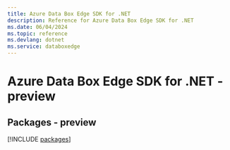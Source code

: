 ```yaml
---
title: Azure Data Box Edge SDK for .NET
description: Reference for Azure Data Box Edge SDK for .NET
ms.date: 06/04/2024
ms.topic: reference
ms.devlang: dotnet
ms.service: databoxedge
---
```

# Azure Data Box Edge SDK for .NET - preview
## Packages - preview
[!INCLUDE [packages](data-box-edge-index.md)]